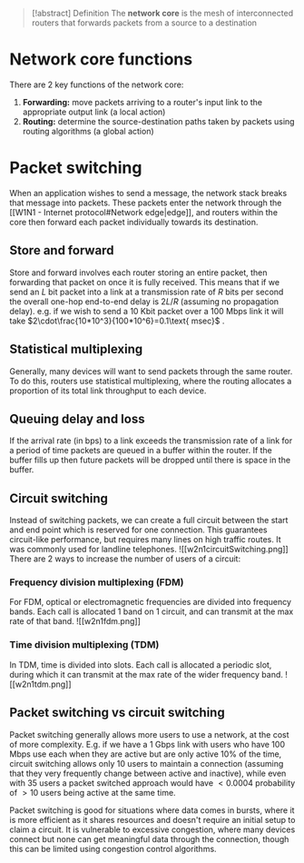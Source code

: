 > [!abstract] Definition
>The **network core** is the mesh of interconnected routers that forwards packets from a source to a destination

# Network core functions
There are 2 key functions of the network core:
1. **Forwarding:** move packets arriving to a router's input link to the appropriate output link (a local action)
2. **Routing:** determine the source-destination paths taken by packets using routing algorithms (a global action)
# Packet switching
When an application wishes to send a message, the network stack breaks that message into packets. These packets enter the network through the [[W1N1 - Internet protocol#Network edge|edge]], and routers within the core then forward each packet individually towards its destination.
## Store and forward
Store and forward involves each router storing an entire packet, then forwarding that packet on once it is fully received.
This means that if we send an $L$ bit packet into a link at a transmission rate of $R$ bits per second the overall one-hop end-to-end delay is $2L/R$ (assuming no propagation delay).
e.g. if we wish to send a 10 Kbit packet over a 100 Mbps link it will take $2\cdot\frac{10*10^3}{100*10^6}=0.1\text{ msec}$ .
## Statistical multiplexing
Generally, many devices will want to send packets through the same router. To do this, routers use statistical multiplexing, where the routing allocates a proportion of its total link throughput to each device.
## Queuing delay and loss
If the arrival rate (in bps) to a link exceeds the transmission rate of a link for a period of time packets are queued in a buffer within the router. If the buffer fills up then future packets will be dropped until there is space in the buffer.
## Circuit switching
Instead of switching packets, we can create a full circuit between the start and end point which is reserved for one connection. This guarantees circuit-like performance, but requires many lines on high traffic routes. It was commonly used for landline telephones.
![[w2n1circuitSwitching.png]]
There are 2 ways to increase the number of users of a circuit:
### Frequency division multiplexing (FDM)
For FDM, optical or electromagnetic frequencies are divided into frequency bands. Each call is allocated 1 band on 1 circuit, and can transmit at the max rate of that band.
![[w2n1fdm.png]]
### Time division multiplexing (TDM)
In TDM, time is divided into slots. Each call is allocated a periodic slot, during which it can transmit at the max rate of the wider frequency band.
![[w2n1tdm.png]]
## Packet switching vs circuit switching
Packet switching generally allows more users to use a network, at the cost of more complexity. 
E.g. if we have a 1 Gbps link with users who have 100 Mbps use each when they are active but are only active 10% of the time, circuit switching allows only 10 users to maintain a connection (assuming that they very frequently change between active and inactive), while even with 35 users a packet switched approach would have $<0.0004$ probability of $>10$ users being active at the same time.

Packet switching is good for situations where data comes in bursts, where it is more efficient as it shares resources and doesn't require an initial setup to claim a circuit. It is vulnerable to excessive congestion, where many devices connect but none can get meaningful data through the connection, though this can be limited using congestion control algorithms.

